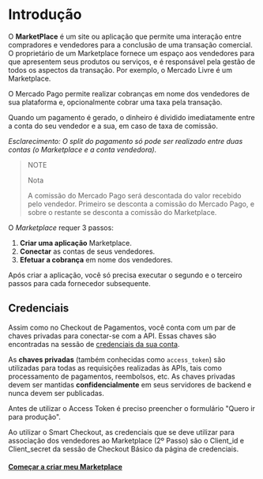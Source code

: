 # Introdução

O **MarketPlace** é um site ou aplicação que permite uma interação entre compradores e vendedores para a conclusão de uma transação comercial. O proprietário de um Marketplace fornece um espaço aos vendedores para que apresentem seus produtos ou serviços, e é responsável pela gestão de todos os aspectos da transação. Por exemplo, o Mercado Livre é um Marketplace.

O Mercado Pago permite realizar cobranças em nome dos vendedores de sua plataforma e, opcionalmente cobrar uma taxa pela transação.

Quando um pagamento é gerado, o dinheiro é dividido imediatamente entre a conta do seu vendedor e a sua, em caso de taxa de comissão.

_Esclarecimento: O split do pagamento só pode ser realizado entre duas contas (o Marketplace e a conta vendedora)._

> NOTE
>
> Nota
>
>A comissão do Mercado Pago será descontada do valor recebido pelo vendedor.
>Primeiro se desconta a comissão do Mercado Pago, e sobre o restante se desconta a comissão do Marketplace.

O _Marketplace_ requer 3 passos:

1. **Criar uma aplicação** Marketplace.
2. **Conectar** as contas de seus vendedores.
3. **Efetuar a cobrança** em nome dos vendedores.

Após criar a aplicação, você só precisa executar o segundo e o terceiro passos para cada fornecedor subsequente.

## Credenciais

Assim como no Checkout de Pagamentos, você conta com um par de chaves privadas para conectar-se com a API. Essas chaves são encontradas na sessão de [credenciais da sua conta]([FAKER][CREDENTIALS][URL]).

As **chaves privadas** (também conhecidas como `access_token`) são utilizadas para todas as requisições realizadas às APIs, tais como processamento de pagamentos, reembolsos, etc. As chaves privadas devem ser mantidas **confidencialmente** em seus servidores de backend e nunca devem ser publicadas.

Antes de utilizar o Access Token é preciso preencher o formulário "Quero ir para produção".

Ao utilizar o Smart Checkout, as credenciais que se deve utilizar para associação dos vendedores ao Marketplace (2º Passo) são o Client_id e Client_secret da sessão de Checkout Básico da página de credenciais.

#### [Começar a criar meu Marketplace](https://www.mercadopago.com.br/developers/pt/guides/marketplace/web-checkout/create-marketplace)
